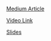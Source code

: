[Medium Article](https://medium.com/@tharunmukka1/a-survey-of-face-manipulation-and-fake-detection-f4afb1580d2b)

[Video Link](https://youtu.be/-Zxe6kmSIl8)

[Slides](https://docs.google.com/presentation/d/1DQGXg-ws79Aso-kZY2-49yzPjLEMv8tjn1cOrd-zu_E/edit?usp=sharing)
